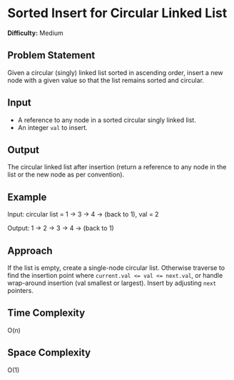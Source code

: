 # Sorted Insert for Circular Linked List

**Difficulty:** Medium

## Problem Statement
Given a circular (singly) linked list sorted in ascending order, insert a new node with a given value so that the list remains sorted and circular.

## Input
- A reference to any node in a sorted circular singly linked list.
- An integer `val` to insert.

## Output
The circular linked list after insertion (return a reference to any node in the list or the new node as per convention).

## Example
Input: circular list = 1 -> 3 -> 4 -> (back to 1), val = 2

Output: 1 -> 2 -> 3 -> 4 -> (back to 1)

## Approach
If the list is empty, create a single-node circular list. Otherwise traverse to find the insertion point where `current.val <= val <= next.val`, or handle wrap-around insertion (val smallest or largest). Insert by adjusting `next` pointers.

## Time Complexity
O(n)

## Space Complexity
O(1)
